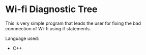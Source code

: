 # Wi-fi Diagnostic Tree
This is very simple program that leads the user for fixing the bad connnection of Wi-fi 
using if statements. 

Language used: 
* C++ 
